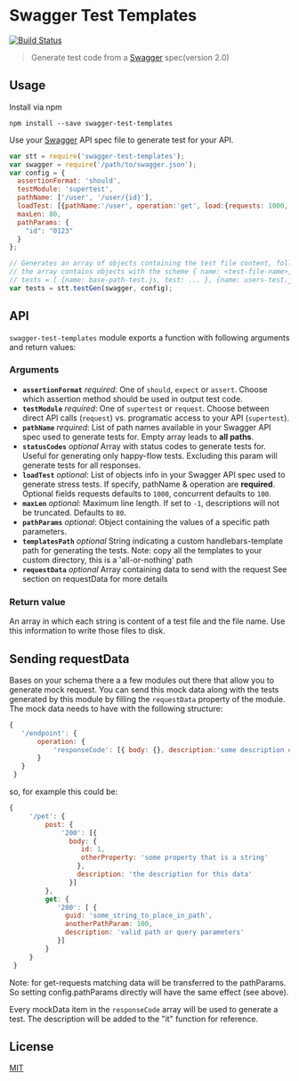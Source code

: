 # Swagger Test Templates

[![Build Status](https://travis-ci.org/apigee-127/swagger-test-templates.svg?branch=master)](https://travis-ci.org/apigee-127/swagger-test-templates)

> Generate test code from a [Swagger](http://swagger.io) spec(version 2.0)

## Usage

Install via npm

```
npm install --save swagger-test-templates
```

Use your [Swagger](http://swagger.io) API spec file to generate test for your API.

```javascript
var stt = require('swagger-test-templates');
var swagger = require('/path/to/swagger.json');
var config = {
  assertionFormat: 'should',
  testModule: 'supertest',
  pathName: ['/user', '/user/{id}'],
  loadTest: [{pathName:'/user', operation:'get', load:{requests: 1000, concurrent: 100}}, { /* ... */ }],
  maxLen: 80,
  pathParams: {
    "id": "0123"
  }
};

// Generates an array of objects containing the test file content, following specified configuration
// the array contains objects with the scheme { name: <test-file-name>, test: <test-file-content> }
// tests = [ {name: base-path-test.js, test: ... }, {name: users-test.js, test: ... }]
var tests = stt.testGen(swagger, config);
```

## API

`swagger-test-templates` module exports a function with following arguments and return values:

### Arguments
* **`assertionFormat`** *required*: One of `should`, `expect` or `assert`. Choose which assertion method should be used in output test code.
* **`testModule`** *required*: One of `supertest` or `request`. Choose between direct API calls (`request`) vs. programatic access to your API (`supertest`).
* **`pathName`** *required*: List of path names available in your Swagger API spec used to generate tests for. Empty array leads to **all paths**.
* **`statusCodes`** *optional* Array with status codes to generate tests for. Useful for generating only happy-flow tests. Excluding this param will generate tests for all responses.
* **`loadTest`** *optional*: List of objects info in your Swagger API spec used to generate stress tests. If specify, pathName & operation are **required**. Optional fields requests defaults to `1000`, concurrent defaults to `100`.
* **`maxLen`** *optional*: Maximum line length. If set to `-1`, descriptions will not be truncated. Defaults to `80`.
* **`pathParams`** *optional*: Object containing the values of a specific path parameters.
* **`templatesPath`** *optional* String indicating a custom handlebars-template path for generating the tests. Note: copy all the templates to your custom directory, this is a 'all-or-nothing' path
* **`requestData`** *optional* Array containing data to send with the request See section on requestData for more details

### Return value
An array in which each string is content of a test file and the file name. Use this information to write those files to disk.

## Sending requestData
Bases on your schema there a a few modules out there that allow you to generate mock request.
You can send this mock data along with the tests generated by this module by filling the `requestData` property of the module.
 The mock data needs to have with the following structure:

```javascript
{
   '/endpoint': {
       operation: {
           'responseCode': [{ body: {}, description:'some description of the data']
       }
   }
 }

```

so, for example this could be:

```javascript
{
     '/pet': {
         post: {
             '200': [{
               body: {
                  id: 1,
                  otherProperty: 'some property that is a string'
                 },
                 description: 'the description for this data'
               }]
         },
         get: {
            '200': [ {
              guid: 'some_string_to_place_in_path',
              anotherPathParam: 100,
              description: 'valid path or query parameters'
            }]
         }
     }
 }
```

Note: for get-requests matching data will be transferred to the pathParams. So setting config.pathParams directly will have the same effect (see above).

Every mockData item in the `responseCode` array will be used to generate a test. The description will be added to the "it" function for reference.
## License
[MIT](/LICENSE)
